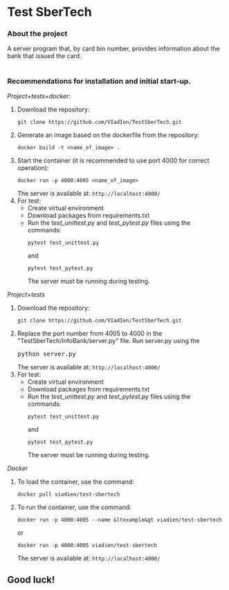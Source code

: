 # Test SberTech

### About the project

A server program that, by card bin number, provides information about the bank that issued the card. 
#
### Recommendations for installation and initial start-up.
*Project+tests+docker:*
  1) Download the repository:<pre>`git clone https://github.com/VIadIen/TestSberTech.git`</pre>
  2) Generate an image based on the dockerfile from the repository: <pre>`docker build -t <name_of_image> .`</pre>
  3) Start the container (it is recommended to use port 4000 for correct operation): <pre>`docker run -p 4000:4005 <name_of_image>`</pre> The server is available at: `http://localhost:4000/`
  4) For test:
     - Create virtual environment
     - Download packages from requirements.txt
     - Run the *test_unittest.py* and *test_pytest.py* files using the commands:<pre>`pytest test_unittest.py`</pre> and <pre>`pytest test_pytest.py`</pre>The server must be running during testing.

*Project+tests*
  1) Download the repository: <pre>`git clone https://github.com/VIadIen/TestSberTech.git`</pre>
  2) Replace the port number from 4005 to 4000 in the "TestSberTech/InfoBank/server.py" file. Run server.py using the <pre>python server.py</pre> The server is available at: `http://localhost:4000/`
  3) For test:
     - Create virtual environment
     - Download packages from requirements.txt
     - Run the *test_unittest.py* and *test_pytest.py* files using the commands:<pre>`pytest test_unittest.py`</pre> and <pre>`pytest test_pytest.py`</pre>The server must be running during testing.

*Docker*
  1) To load the container, use the command:<pre>`docker pull viadien/test-sbertech`</pre>

  2) To run the container, use the command:<pre>`docker run -p 4000:4005 --name &ltexample&gt viadien/test-sbertech`</pre> or <pre>`docker run -p 4000:4005 viadien/test-sbertech`</pre> The server is available at: `http://localhost:4000/`

## Good luck!

